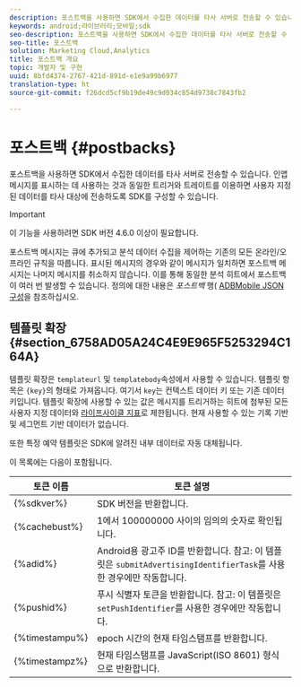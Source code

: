 ```yaml
---
description: 포스트백을 사용하면 SDK에서 수집한 데이터를 타사 서버로 전송할 수 있습니다. 인앱 메시지를 표시하는 데 사용하는 것과 동일한 트리거와 트레이트를 이용하면 사용자 지정된 데이터를 타사 대상에 전송하도록 SDK를 구성할 수 있습니다.
keywords: android;라이브러리;모바일;sdk
seo-description: 포스트백을 사용하면 SDK에서 수집한 데이터를 타사 서버로 전송할 수 있습니다. 인앱 메시지를 표시하는 데 사용하는 것과 동일한 트리거와 트레이트를 이용하면 사용자 지정된 데이터를 타사 대상에 전송하도록 SDK를 구성할 수 있습니다.
seo-title: 포스트백
solution: Marketing Cloud,Analytics
title: 포스트백 개요
topic: 개발자 및 구현
uuid: 8bfd4374-2767-421d-891d-e1e9a99b6977
translation-type: ht
source-git-commit: f26dcd5cf9b19de49c9d034c854d9738c7843fb2

---
```



# 포스트백 {#postbacks}

포스트백을 사용하면 SDK에서 수집한 데이터를 타사 서버로 전송할 수 있습니다. 인앱 메시지를 표시하는 데 사용하는 것과 동일한 트리거와 트레이트를 이용하면 사용자 지정된 데이터를 타사 대상에 전송하도록 SDK를 구성할 수 있습니다.

>[!IMPORTANT]
>
>이 기능을 사용하려면 SDK 버전 4.6.0 이상이 필요합니다.

포스트백 메시지는 큐에 추가되고 분석 데이터 수집을 제어하는 기존의 모든 온라인/오프라인 규칙을 따릅니다. 표시된 메시지의 경우와 같이 메시지가 일치하면 포스트백 메시지는 나머지 메시지를 취소하지 않습니다. 이를 통해 동일한 분석 히트에서 포스트백이 여러 번 발생할 수 있습니다. 정의에 대한 내용은 *포스트백* 행( [ADBMobile JSON 구성](/help/android/configuration/json-config/json-config.md)을 참조하십시오.

## 템플릿 확장 {#section_6758AD05A24C4E9E965F5253294C164A}

템플릿 확장은 `templateurl` 및 `templatebody`속성에서 사용할 수 있습니다. 템플릿 항목은 `{key}`의 형태로 가져옵니다. 여기서 `key`는 컨텍스트 데이터 키 또는 기존 데이터 키입니다. 템플릿 확장에 사용할 수 있는 값은 메시지를 트리거하는 히트에 첨부된 모든 사용자 지정 데이터와 [라이프사이클 지표](/help/android/metrics.md)로 제한됩니다. 현재 사용할 수 있는 기록 기반 및 세그먼트 기반 데이터가 없습니다.

또한 특정 예약 템플릿은 SDK에 알려진 내부 데이터로 자동 대체됩니다.

이 목록에는 다음이 포함됩니다.

| 토큰 이름 | 토큰 설명 |
|--- |--- |
| {%sdkver%} | SDK 버전을 반환합니다. |
| {%cachebust%} | 1에서 100000000 사이의 임의의 숫자로 확인됩니다. |
| {%adid%} | Android용 광고주 ID를 반환합니다. 참고: 이 템플릿은 `submitAdvertisingIdentifierTask`를 사용한 경우에만 작동합니다. |
| {%pushid%} | 푸시 식별자 토큰을 반환합니다. 참고: 이 템플릿은 `setPushIdentifier`를 사용한 경우에만 작동합니다. |
| {%timestampu%} | epoch 시간의 현재 타임스탬프를 반환합니다. |
| {%timestampz%} | 현재 타임스탬프를 JavaScript(ISO 8601) 형식으로 반환합니다. |